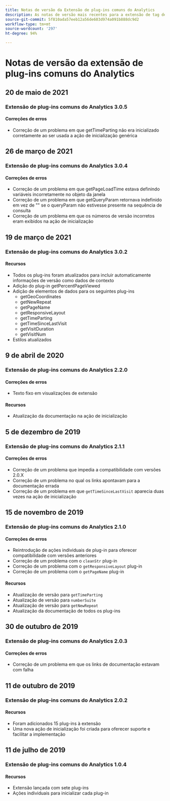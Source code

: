 ```yaml
---
title: Notas de versão da Extensão de plug-ins comuns do Analytics
description: As notas de versão mais recentes para a extensão de tag de plug-ins comuns do Analytics no Adobe Experience Platform.
source-git-commit: 5f810ada57eeb12a56de603d974a091b888dc9d2
workflow-type: tm+mt
source-wordcount: '297'
ht-degree: 94%

---
```


# Notas de versão da extensão de plug-ins comuns do Analytics

## 20 de maio de 2021

### Extensão de plug-ins comuns do Analytics 3.0.5

#### Correções de erros

* Correção de um problema em que getTimeParting não era inicializado corretamente ao ser usada a ação de inicialização genérica

## 26 de março de 2021

### Extensão de plug-ins comuns do Analytics 3.0.4

#### Correções de erros

* Correção de um problema em que getPageLoadTime estava definindo variáveis incorretamente no objeto da janela
* Correção de um problema em que getQueryParam retornava indefinido em vez de &quot;&quot; se o queryParam não estivesse presente na sequência de consulta
* Correção de um problema em que os números de versão incorretos eram exibidos na ação de inicialização

## 19 de março de 2021

### Extensão de plug-ins comuns do Analytics 3.0.2

#### Recursos

* Todos os plug-ins foram atualizados para incluir automaticamente informações de versão como dados de contexto
* Adição do plug-in getPercentPageViewed
* Adição de elementos de dados para os seguintes plug-ins
   * getGeoCoordinates
   * getNewRepeat
   * getPageName
   * getResponsiveLayout
   * getTimeParting
   * getTimeSinceLastVisit
   * getVisitDuration
   * getVisitNum
* Estilos atualizados

## 9 de abril de 2020

### Extensão de plug-ins comuns do Analytics 2.2.0

#### Correções de erros

* Texto fixo em visualizações de extensão

#### Recursos

* Atualização da documentação na ação de inicialização

## 5 de dezembro de 2019

### Extensão de plug-ins comuns do Analytics 2.1.1

#### Correções de erros

* Correção de um problema que impedia a compatibilidade com versões 2.0.X
* Correção de um problema no qual os links apontavam para a documentação errada
* Correção de um problema em que `getTimeSinceLastVisit` aparecia duas vezes na ação de inicialização

## 15 de novembro de 2019

### Extensão de plug-ins comuns do Analytics 2.1.0

#### Correções de erros

* Reintrodução de ações individuais de plug-in para oferecer compatibilidade com versões anteriores
* Correção de um problema com o `cleanStr` plug-in
* Correção de um problema com o `getResponsiveLayout` plug-in
* Correção de um problema com o `getPageName` plug-in

#### Recursos

* Atualização de versão para `getTimeParting`
* Atualização de versão para `numberSuite`
* Atualização de versão para `getNewRepeat`
* Atualização da documentação de todos os plug-ins

## 30 de outubro de 2019

### Extensão de plug-ins comuns do Analytics 2.0.3

#### Correções de erros

* Correção de um problema em que os links de documentação estavam com falha

## 11 de outubro de 2019

### Extensão de plug-ins comuns do Analytics 2.0.2

#### Recursos

* Foram adicionados 15 plug-ins à extensão
* Uma nova ação de inicialização foi criada para oferecer suporte e facilitar a implementação

## 11 de julho de 2019

### Extensão de plug-ins comuns do Analytics 1.0.4

#### Recursos

* Extensão lançada com sete plug-ins
* Ações individuais para inicializar cada plug-in
